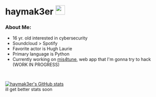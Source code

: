 # haymak3er <img src="https://haymak3er.github.io/res/profile/elvin_nobg.png" width=30 height=30/>

### About Me:
 - 16 yr. old interested in cybersecurity
 - Soundcloud > Spotify
 - Favorite actor is Hugh Laurie
 - Primary language is Python
 - Currently working on [mis4tune](https://github.com/haymak3er/mis4tune), web app that I'm gonna try to hack (WORK IN PROGRESS)
<br>

[![haymak3er's GitHub stats](https://github-readme-stats.vercel.app/api?username=haymak3er&theme=github_dark&show_icons=true&hide=contribs,prs)](https://github.com/anuraghazra/github-readme-stats)<br>
ill get better stats soon

